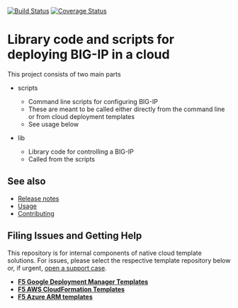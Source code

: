 [![Build Status](https://travis-ci.org/F5Networks/f5-cloud-libs.svg?branch=master)](https://travis-ci.org/F5Networks/f5-cloud-libs)
[![Coverage Status](https://coveralls.io/repos/github/F5Networks/f5-cloud-libs/badge.svg)](https://coveralls.io/github/F5Networks/f5-cloud-libs)

# Library code and scripts for deploying BIG-IP in a cloud

This project consists of two main parts
+ scripts
    + Command line scripts for configuring BIG-IP
    + These are meant to be called either directly from the command line or from cloud deployment templates
    + See usage below

+ lib
    + Library code for controlling a BIG-IP
    + Called from the scripts

## See also
+ [Release notes](RELEASE_NOTES.md)
+ [Usage](USAGE.md)
+ [Contributing](CONTRIBUTING.md)

## Filing Issues and Getting Help
This repository is for internal components of native cloud template solutions. For issues, please select the respective template repository below or, if urgent, <a href="https://support.f5.com/csp/article/K23782072">open a support case</a>.

- <a href="https://github.com/F5Networks/f5-google-gdm-templates/issues">**F5 Google Deployment Manager Templates**</a>
- <a href="https://github.com/F5Networks/f5-aws-cloudformation/issues">**F5 AWS CloudFormation Templates**</a>
- <a href="https://github.com/F5Networks/f5-azure-arm-templates/issues">**F5 Azure ARM templates**</a>
